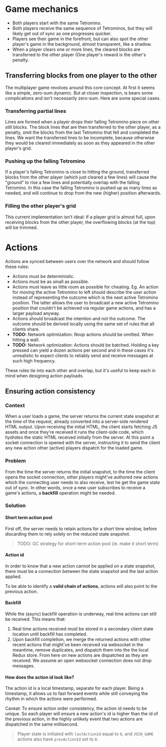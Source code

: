 # Game mechanics

* Both players start with the same Tetromino.
* Both players receive the same sequence of Tetrominos, but they will likely get out of sync as one progresses quicker.
* Players see their game in the forefront, but can also spot the other player's game in the background, almost transparent, like a shadow.
* When a player clears one or more lines, the cleared blocks are transferred to the other player (One player's reward is the other's penalty.

## Transferring blocks from one player to the other

The multiplayer game revolves around this core concept. At first it seems like a simple, zero-sum dynamic. But at closer inspection, is bears some complications and isn't necessarily zero-sum. Here are some special cases.

### Transferring partial lines

Lines are formed when a player drops their falling Tetromino piece on other still blocks. The block lines that are then transferred to the other player, as a penalty, omit the blocks from the last Tetromino that fell and completed the lines. We want the transferred lines to be incomplete, because otherwise they would be cleared immediately as soon as they appeared in the other player's grid.

### Pushing up the falling Tetromino

If a player's falling Tetromino is close to hitting the ground, transferred blocks from the other player (which just cleared a few lines) will cause the "ground" to rise a few lines and potentially overlap with the falling Tetromino. In this case the falling Tetromino is pushed up as many lines as needed, and will continue to drop from the new (higher) position afterwards.

### Filling the other player's grid

This current implementation isn't ideal: If a player grid is almost full, upon receiving blocks from the other player, the overflowing blocks (at the top) will be trimmed.

# Actions

Actions are synced between users over the network and should follow these rules:

* Actions must be deterministic.
* Actions must be as small as possible.
* Actions must leave as little room as possible for cheating. Eg. An action for moving the active Tetromino to left should describe the user action instead of representing the outcome which is the next active Tetromino position. The latter allows the user to broadcast a new active Tetromino position that couldn't be achieved via regular game actions, and has a larger payload anyway.
* Actions should broadcast the intention and not the outcome. The outcome should be derived locally using the same set of rules that all clients share.
* **TODO:** Network optimization: _Noop_ actions should be omitted. When hitting a wall.
* **TODO:** Network optimization: Actions should be batched. Holding a key pressed can yield a dozen actions per second and in these cases it's unrealistic to expect clients to reliably send and receive messages at such high frequency.

These rules tie into each other and overlap, but it's useful to keep each in mind when designing action payloads.

## Ensuring action consistency

### Context

When a user loads a game, the server returns the current state snapshot at the time of the request, already converted into a server-side rendered HTML output. Upon receiving the initial HTML, the client starts fetching JS assets and once they're received it runs the client-side code, which _hydrates_ the static HTML received initially from the server. At this point a socket connection is opened with the server, instructing it to send the client any new action other (active) players dispatch for the loaded game.

### Problem

From the time the server returns the initial snapshot, to the time the client opens the socket connection, other players might've authored new actions which the connecting user needs to also receive, lest he get the game state out of sync. In other words, once a new user subscribes to receive a game's actions, a **backfill** operation might be needed.

### Solution

#### Short term action pool

First off, the server needs to retain actions for a short time window, before discarding them to rely solely on the reduced state snapshot.

> TODO: GC strategy for short-term action pool (ie. make it short term)

#### Action id

In order to know that a new action cannot be applied on a state snapshot, there must be a connection between the state snapshot and the last action applied.

To be able to identify a **valid chain of actions**, actions will also point to the previous action.

#### Backfill

While the (async) backfill operation is underway, real time actions can still be received. This means that:

1. Real time actions received must be stored in a secondary client state location until backfill has completed.
2. Upon backfill completion, we merge the returned actions with other recent actions that might've been received via websocket in the meantime, remove duplicates, and dispatch them into the the local Redux store. From here on new actions are dispatched as they are received. We assume an open websocket connection does not drop messages.

#### How does the action id look like?

The action id is a local timestamp, separate for each player. Being a timestamp, it allows us to fast forward events while still conveying the rhythm in which the actions were performed.

Caveat: To ensure action order consistency, the action id needs to be unique. So each player will ensure a new action's id is higher than the id of the previous action, in the highly unlikely event that two actions are dispatched in the same millisecond.

> Player state is initiated with `lastActionId` equal to `0`, and `JOIN_GAME` actions also have `prevActionId` set to `0`.
